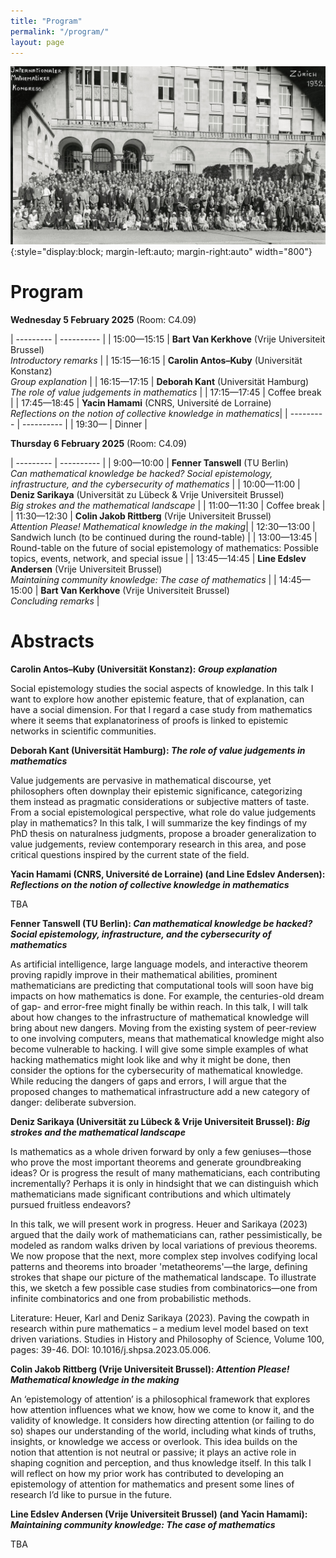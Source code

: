 ```yaml
---
title: "Program"
permalink: "/program/"
layout: page
---
```


![title](/assets/img/zurich-icm-cropped.jpg){:style="display:block; margin-left:auto; margin-right:auto" width="800"}

# Program

**Wednesday 5 February 2025** (Room: C4.09)

| --------- | ---------- |
| 15:00—15:15 | **Bart Van Kerkhove** (Vrije Universiteit Brussel) <br /> _Introductory remarks_ |
| 15:15—16:15 | **Carolin Antos–Kuby** (Universität Konstanz) <br /> _Group explanation_ |
| 16:15—17:15 | **Deborah Kant** (Universität Hamburg) <br /> _The role of value judgements in mathematics_ |
| 17:15—17:45 | Coffee break |
| 17:45—18:45 | **Yacin Hamami** (CNRS, Université de Lorraine) <br /> _Reflections on the notion of collective knowledge in mathematics_|
| --------- | ---------- |
| 19:30— | Dinner | 

**Thursday 6 February 2025** (Room: C4.09)

| --------- | ---------- |
| 9:00—10:00 | **Fenner Tanswell** (TU Berlin) <br /> _Can mathematical knowledge be hacked? Social epistemology, infrastructure, and the cybersecurity of mathematics_ |
| 10:00—11:00 | **Deniz Sarikaya** (Universität zu Lübeck & Vrije Universiteit Brussel) <br /> _Big strokes and the mathematical landscape_ |
| 11:00—11:30 | Coffee break |
| 11:30—12:30 | **Colin Jakob Rittberg** (Vrije Universiteit Brussel) <br /> _Attention Please! Mathematical knowledge in the making_|
| 12:30—13:00 | Sandwich lunch (to be continued during the round-table) |
| 13:00—13:45 | Round-table on the future of social epistemology of mathematics: Possible topics, events, network, and special issue |
| 13:45—14:45 | **Line Edslev Andersen** (Vrije Universiteit Brussel) <br /> _Maintaining community knowledge: The case of mathematics_ |
| 14:45—15:00 | **Bart Van Kerkhove** (Vrije Universiteit Brussel) <br /> _Concluding remarks_ |




# Abstracts

**Carolin Antos–Kuby (Universität Konstanz): _Group explanation_**

Social epistemology studies the social aspects of knowledge. In this talk I want to explore how another epistemic feature, that of explanation, can have a social dimension. For that I regard a case study from mathematics where it seems that explanatoriness of proofs is linked to epistemic networks in scientific communities. 

**Deborah Kant (Universität Hamburg): _The role of value judgements in mathematics_**

Value judgements are pervasive in mathematical discourse, yet philosophers often downplay their epistemic significance, categorizing them instead as pragmatic considerations or subjective matters of taste. From a social epistemological perspective, what role do value judgements play in mathematics? In this talk, I will summarize the key findings of my PhD thesis on naturalness judgments, propose a broader generalization to value judgements, review contemporary research in this area, and pose critical questions inspired by the current state of the field.

**Yacin Hamami (CNRS, Université de Lorraine) (and Line Edslev Andersen): _Reflections on the notion of collective knowledge in mathematics_**

TBA

**Fenner Tanswell (TU Berlin): _Can mathematical knowledge be hacked? Social epistemology, infrastructure, and the cybersecurity of mathematics_**

As artificial intelligence, large language models, and interactive theorem proving rapidly improve in their mathematical abilities, prominent mathematicians are predicting that computational tools will soon have big impacts on how mathematics is done. For example, the centuries-old dream of gap- and error-free might finally be within reach. In this talk, I will talk about how changes to the infrastructure of mathematical knowledge will bring about new dangers. Moving from the existing system of peer-review to one involving computers, means that mathematical knowledge might also become vulnerable to hacking. I will give some simple examples of what hacking mathematics might look like and why it might be done, then consider the options for the cybersecurity of mathematical knowledge. While reducing the dangers of gaps and errors, I will argue that the proposed changes to mathematical infrastructure add a new category of danger: deliberate subversion.

**Deniz Sarikaya (Universität zu Lübeck & Vrije Universiteit Brussel): _Big strokes and the mathematical landscape_**

Is mathematics as a whole driven forward by only a few geniuses—those who prove the most important theorems and generate groundbreaking ideas? Or is progress the result of many mathematicians, each contributing incrementally? Perhaps it is only in hindsight that we can distinguish which mathematicians made significant contributions and which ultimately pursued fruitless endeavors?
 
In this talk, we will present work in progress. Heuer and Sarikaya (2023) argued that the daily work of mathematicians can, rather pessimistically, be modeled as random walks driven by local variations of previous theorems. We now propose that the next, more complex step involves codifying local patterns and theorems into broader 'metatheorems'—the large, defining strokes that shape our picture of the mathematical landscape. To illustrate this, we sketch a few possible case studies from combinatorics—one from infinite combinatorics and one from probabilistic methods.

Literature:
Heuer, Karl and Deniz Sarikaya (2023). Paving the cowpath in research within pure mathematics – a medium level model based on text driven variations. Studies in History and Philosophy of Science, Volume 100, pages: 39-46. DOI: 10.1016/j.shpsa.2023.05.006.

**Colin Jakob Rittberg (Vrije Universiteit Brussel): _Attention Please! Mathematical knowledge in the making_**

An ‘epistemology of attention’ is a philosophical framework that explores how attention influences what we know, how we come to know it, and the validity of knowledge. It considers how directing attention (or failing to do so) shapes our understanding of the world, including what kinds of truths, insights, or knowledge we access or overlook. This idea builds on the notion that attention is not neutral or passive; it plays an active role in shaping cognition and perception, and thus knowledge itself. In this talk I will reflect on how my prior work has contributed to developing an epistemology of attention for mathematics and present some lines of research I’d like to pursue in the future.  

**Line Edslev Andersen (Vrije Universiteit Brussel) (and Yacin Hamami): _Maintaining community knowledge: The case of mathematics_**

TBA


